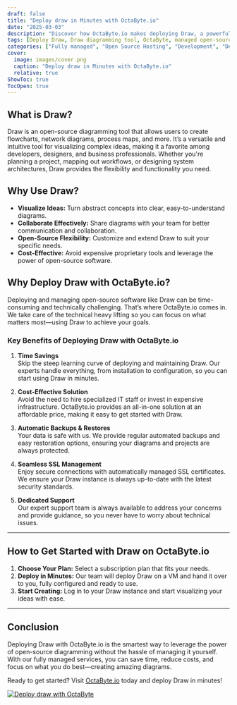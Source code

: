 ```yaml
---
draft: false
title: "Deploy draw in Minutes with OctaByte.io"
date: "2025-03-03"
description: "Discover how OctaByte.io makes deploying Draw, a powerful open-source diagramming tool, effortless and hassle-free. Save time, reduce costs, and enjoy fully managed services with automatic backups, SSL management, and expert support."
tags: [Deploy Draw, Draw diagramming tool, OctaByte, managed open-source software, automatic backups, SSL management, cost-effective software deployment, open-source diagramming, managed IT services]
categories: ["Fully managed", "Open Source Hosting", "Development", "Dev Tools", "draw"]
cover:
  image: images/cover.png
  caption: "Deploy draw in Minutes with OctaByte.io"
  relative: true
ShowToc: true
TocOpen: true
---
```



## What is Draw?

Draw is an open-source diagramming tool that allows users to create flowcharts, network diagrams, process maps, and more. It’s a versatile and intuitive tool for visualizing complex ideas, making it a favorite among developers, designers, and business professionals. Whether you're planning a project, mapping out workflows, or designing system architectures, Draw provides the flexibility and functionality you need.

## Why Use Draw?

- **Visualize Ideas:** Turn abstract concepts into clear, easy-to-understand diagrams.
- **Collaborate Effectively:** Share diagrams with your team for better communication and collaboration.
- **Open-Source Flexibility:** Customize and extend Draw to suit your specific needs.
- **Cost-Effective:** Avoid expensive proprietary tools and leverage the power of open-source software.

## Why Deploy Draw with OctaByte.io?

Deploying and managing open-source software like Draw can be time-consuming and technically challenging. That’s where OctaByte.io comes in. We take care of the technical heavy lifting so you can focus on what matters most—using Draw to achieve your goals.

### Key Benefits of Deploying Draw with OctaByte.io

1. **Time Savings**  
   Skip the steep learning curve of deploying and maintaining Draw. Our experts handle everything, from installation to configuration, so you can start using Draw in minutes.

2. **Cost-Effective Solution**  
   Avoid the need to hire specialized IT staff or invest in expensive infrastructure. OctaByte.io provides an all-in-one solution at an affordable price, making it easy to get started with Draw.

3. **Automatic Backups & Restores**  
   Your data is safe with us. We provide regular automated backups and easy restoration options, ensuring your diagrams and projects are always protected.

4. **Seamless SSL Management**  
   Enjoy secure connections with automatically managed SSL certificates. We ensure your Draw instance is always up-to-date with the latest security standards.

5. **Dedicated Support**  
   Our expert support team is always available to address your concerns and provide guidance, so you never have to worry about technical issues.

---

## How to Get Started with Draw on OctaByte.io

1. **Choose Your Plan:** Select a subscription plan that fits your needs.
2. **Deploy in Minutes:** Our team will deploy Draw on a VM and hand it over to you, fully configured and ready to use.
3. **Start Creating:** Log in to your Draw instance and start visualizing your ideas with ease.

---

## Conclusion

Deploying Draw with OctaByte.io is the smartest way to leverage the power of open-source diagramming without the hassle of managing it yourself. With our fully managed services, you can save time, reduce costs, and focus on what you do best—creating amazing diagrams.  

Ready to get started? Visit [OctaByte.io](https://octabyte.io) today and deploy Draw in minutes!

[![Deploy draw with OctaByte](/images/deploy-on-octabyte.png)](https://octabyte.io/fully-managed-open-source-services/development/dev-tools/draw)